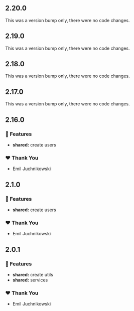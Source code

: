 ## 2.20.0

This was a version bump only, there were no code changes.

## 2.19.0

This was a version bump only, there were no code changes.

## 2.18.0

This was a version bump only, there were no code changes.

## 2.17.0

This was a version bump only, there were no code changes.

## 2.16.0


### 🚀 Features

- **shared:** create users

### ❤️  Thank You

- Emil Juchnikowski

## 2.1.0


### 🚀 Features

- **shared:** create users

### ❤️  Thank You

- Emil Juchnikowski

## 2.0.1


### 🚀 Features

- **shared:** create utils
- **shared:** services

### ❤️  Thank You

- Emil Juchnikowski